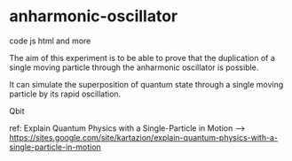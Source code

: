# anharmonic-oscillator
code js html and more

The aim of this experiment is to be able to prove that the duplication of a single moving particle through the anharmonic oscillator is possible.

It can simulate the superposition of quantum state through a single moving particle by its rapid oscillation.

Qbit

ref: Explain Quantum Physics with a Single-Particle in Motion --> https://sites.google.com/site/kartazion/explain-quantum-physics-with-a-single-particle-in-motion
